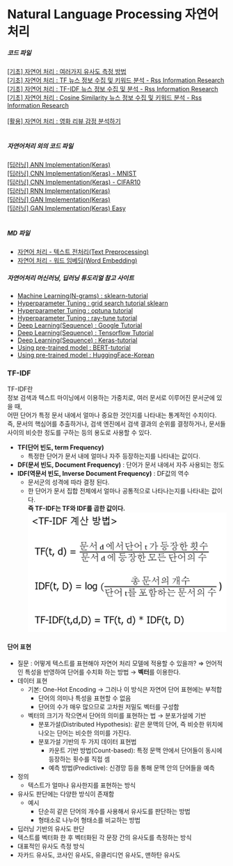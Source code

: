 # Natural Language Processing 자연어 처리 

##### 코드 파일
[[기초] 자연어 처리 : 여러가지 유사도 측정 방법](./jupyter/Similarity.ipynb)  
[[기초] 자연어 처리 : TF 뉴스 정보 수집 및 키워드 분석 - Rss Information Research](./jupyter/rss_ir_TF2.ipynb)  
[[기초] 자연어 처리 : TF-IDF 뉴스 정보 수집 및 분석 - Rss Information Research](./jupyter/rss_ir_TF-IDF.ipynb)  
[[기초] 자연어 처리 : Cosine Similarity 뉴스 정보 수집 및 키워드 분석 - Rss Information Research](./jupyter/rss_ir-CosineSimilarity.ipynb)  
   
[[활용] 자연어 처리 : 영화 리뷰 감정 분석하기](./jupyter/Sentiment_movie_review.ipynb)  
   
##### 자연어처리 외의 코드 파일
[[딥러닝] ANN Implementation(Keras)](./jupyter/deeplearning/ANN_Implementation.ipynb)  
[[딥러닝] CNN Implementation(Keras) - MNIST](./jupyter/deeplearning/CNN_Implementation(Mnist).ipynb)  
[[딥러닝] CNN Implementation(Keras) - CIFAR10](./jupyter/deeplearning/CNN_Implementation(CIFAR10).ipynb)  
[[딥러닝] RNN Implementation(Keras)](./jupyter/deeplearning/RNN_Implementation.ipynb)  
[[딥러닝] GAN Implementation(Keras)](./jupyter/deeplearning/GAN_Implementation.ipynb)  
[[딥러닝] GAN Implementation(Keras) Easy](./jupyter/deeplearning/GAN_Implementation(Easy).ipynb)  
   
##### MD 파일
- [자연어 처리 -  텍스트 전처리(Text Preprocessing)](./mdFiles/NLP_text_preprocessing.md)  
- [자연어 처리 - 워드 임베딩(Word Embedding)](./mdFiles/NLP_WordEmbedding.md)  
  
##### 자연어처리 머신러닝, 딥러닝 튜도리얼 참고 사이트
- [Machine Learning(N-grams) : sklearn-tutorial](https://scikit-learn.org/stable/tutorial/text_analytics/working_with_text_data.html)
- [Hyperparameter Tuning : grid search tutorial sklearn](https://scikit-learn.org/stable/modules/grid_search.html)
- [Hyperparameter Tuning : optuna tutorial](https://optuna.org/#code_examples)
- [Hyperparameter Tuning : ray-tune tutorial](https://docs.ray.io/en/latest/tune/examples/tune-sklearn.html)
- [Deep Learning(Sequence) : Google Tutorial](https://developers.google.com/machine-learning/guides/text-classification)
- [Deep Learning(Sequence) : Tensorflow Tutorial](https://www.tensorflow.org/tutorials/keras/text_classification)
- [Deep Learning(Sequence) : Keras-tutorial](https://keras.io/examples/nlp/text_classification_from_scratch/)
- [Using pre-trained model : BERT-tutorial](https://www.tensorflow.org/text/guide/bert_preprocessing_guide)
- [Using pre-trained model : HuggingFace-Korean](https://huggingface.co/models?language=korean)


### TF-IDF
TF-IDF란  
정보 검색과 텍스트 마이닝에서 이용하는 가중치로, 여러 문서로 이루어진 문서군에 있을 때,  
어떤 단어가 특정 문서 내에서 얼마나 중요한 것인지를 나타내는 통계적인 수치이다.   
즉, 문서의 핵심어를 추출하거나, 검색 엔진에서 검색 결과의 순위를 결정하거나,  문서들 사이의 비슷한 정도를 구하는 등의 용도로 사용할 수 있다.   
- **TF(단어 빈도, term Frequency)**
    - 특정한 단어가 문서 내에 얼마나 자주 등장하는지를 나타내는 값이다.  
- **DF(문서 빈도, Document Frequency)** : 단어가 문서 내에서 자주 사용되는 정도
- **IDF(역문서 빈도, Inverse Document Frequency)** : DF값의 역수  
    - 문서군의 성격에 따라 결정 된다.  
    - 한 단어가 문서 집합 전체에서 얼마나 공통적으로 나타나는지를 나타내는 값이다.  
**즉 TF-IDF는 TF와 IDF를 곱한 값이다.**   
![TF-IDF](./img/tf_idf.png)  

#### 단어 표현
- 질문 : 어떻게 텍스트를 표현해야 자연어 처리 모델에 적용할 수 있을까?
    ⇒ 언어적인 특성을 반영하여 단어를 수치화 하는 방법 → **벡터**를 이용한다.
- 데이터 표현
    - 기본: One-Hot Encoding → 그러나 이 방식은 자연어 단어 표현에는 부적합
        - 단어의 의미나 특성을 표현할 수 없음
        - 단어의 수가 매우 많으므로 고차원 저밀도 벡터를 구성함
    - 벡터의 크기가 작으면서 단어의 의미를 표현하는 법 → 분포가설에 기반
        - 분포가설(Distributed Hypothesis): 같은 문맥의 단어, 즉 비슷한 위치에 나오는 단어는 비슷한 의미를 가진다.
        - 분포가설 기반의 두 가지 데이터 표현법
            - 카운트 기반 방법(Count-based): 특정 문맥 안에서 단어들이 동시에 등장하는 횟수를 직접 셈
            - 예측 방법(Predictive): 신경망 등을 통해 문맥 안의 단어들을 예측
- 정의
    - 텍스트가 얼마나 유사한지를 표현하는 방식
- 유사도 판단에는 다양한 방식이 존재함
    - 예시
        - 단순히 같은 단어의 개수를 사용해서 유사도를 판단하는 방법
        - 형태소로 나누어 형태소를 비교하는 방법
- 딥러닝 기반의 유사도 판단
- 텍스트를 벡터화 한 후 벡터화된 각 문장 간의 유사도를 측정하는 방식
- 대표적인 유사도 측정 방식
- 자카드 유사도, 코사인 유사도, 유클리디언 유사도, 맨하탄 유사도